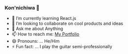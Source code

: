 ### Kon'nichiwa 👋


- 🌱 I’m currently learning React.js
- 👯 I’m looking to collaborate on cool products and ideas
- 💬 Ask me about Anything
- 📫 How to reach me: [My Portfolio](https://israelmitolu.netlify.app)
- 😄 Pronouns: ...  He/Him
- ⚡ Fun fact: ... I play the guitar semi-professionally 
